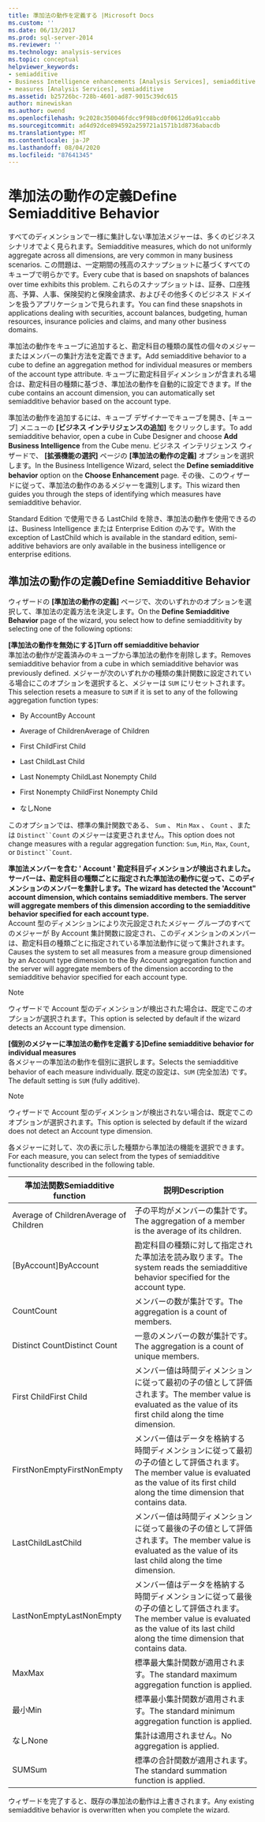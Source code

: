 ```yaml
---
title: 準加法の動作を定義する |Microsoft Docs
ms.custom: ''
ms.date: 06/13/2017
ms.prod: sql-server-2014
ms.reviewer: ''
ms.technology: analysis-services
ms.topic: conceptual
helpviewer_keywords:
- semiadditive
- Business Intelligence enhancements [Analysis Services], semiadditive behavior
- measures [Analysis Services], semiadditive
ms.assetid: b25726bc-728b-4601-ad87-9015c39dc615
author: minewiskan
ms.author: owend
ms.openlocfilehash: 9c2028c350046fdcc9f98bcd0f0612d6a91ccabb
ms.sourcegitcommit: ad4d92dce894592a259721a1571b1d8736abacdb
ms.translationtype: MT
ms.contentlocale: ja-JP
ms.lasthandoff: 08/04/2020
ms.locfileid: "87641345"
---
```

# <a name="define-semiadditive-behavior"></a><span data-ttu-id="71a19-102">準加法の動作の定義</span><span class="sxs-lookup"><span data-stu-id="71a19-102">Define Semiadditive Behavior</span></span>
  <span data-ttu-id="71a19-103">すべてのディメンションで一様に集計しない準加法メジャーは、多くのビジネス シナリオでよく見られます。</span><span class="sxs-lookup"><span data-stu-id="71a19-103">Semiadditive measures, which do not uniformly aggregate across all dimensions, are very common in many business scenarios.</span></span> <span data-ttu-id="71a19-104">この問題は、一定期間の残高のスナップショットに基づくすべてのキューブで明らかです。</span><span class="sxs-lookup"><span data-stu-id="71a19-104">Every cube that is based on snapshots of balances over time exhibits this problem.</span></span> <span data-ttu-id="71a19-105">これらのスナップショットは、証券、口座残高、予算、人事、保険契約と保険金請求、およびその他多くのビジネス ドメインを扱うアプリケーションで見られます。</span><span class="sxs-lookup"><span data-stu-id="71a19-105">You can find these snapshots in applications dealing with securities, account balances, budgeting, human resources, insurance policies and claims, and many other business domains.</span></span>  
  
 <span data-ttu-id="71a19-106">準加法の動作をキューブに追加すると、勘定科目の種類の属性の個々のメジャーまたはメンバーの集計方法を定義できます。</span><span class="sxs-lookup"><span data-stu-id="71a19-106">Add semiadditive behavior to a cube to define an aggregation method for individual measures or members of the account type attribute.</span></span> <span data-ttu-id="71a19-107">キューブに勘定科目ディメンションが含まれる場合は、勘定科目の種類に基づき、準加法の動作を自動的に設定できます。</span><span class="sxs-lookup"><span data-stu-id="71a19-107">If the cube contains an account dimension, you can automatically set semiadditive behavior based on the account type.</span></span>  
  
 <span data-ttu-id="71a19-108">準加法の動作を追加するには、キューブ デザイナーでキューブを開き、[キューブ] メニューの **[ビジネス インテリジェンスの追加]** をクリックします。</span><span class="sxs-lookup"><span data-stu-id="71a19-108">To add semiadditive behavior, open a cube in Cube Designer and choose **Add Business Intelligence** from the Cube menu.</span></span> <span data-ttu-id="71a19-109">ビジネス インテリジェンス ウィザードで、 **[拡張機能の選択]** ページの **[準加法の動作の定義]** オプションを選択します。</span><span class="sxs-lookup"><span data-stu-id="71a19-109">In the Business Intelligence Wizard, select the **Define semiadditive behavior** option on the **Choose Enhancement** page.</span></span> <span data-ttu-id="71a19-110">その後、このウィザードに従って、準加法の動作のあるメジャーを識別します。</span><span class="sxs-lookup"><span data-stu-id="71a19-110">This wizard then guides you through the steps of identifying which measures have semiadditive behavior.</span></span>  
  
 <span data-ttu-id="71a19-111">Standard Edition で使用できる LastChild を除き、準加法の動作を使用できるのは、Business Intelligence または Enterprise Edition のみです。</span><span class="sxs-lookup"><span data-stu-id="71a19-111">With the exception of LastChild which is available in the standard edition, semi-additive behaviors are only available in the business intelligence or enterprise editions.</span></span>  
  
## <a name="define-semiadditive-behavior"></a><span data-ttu-id="71a19-112">準加法の動作の定義</span><span class="sxs-lookup"><span data-stu-id="71a19-112">Define Semiadditive Behavior</span></span>  
 <span data-ttu-id="71a19-113">ウィザードの **[準加法の動作の定義]** ページで、次のいずれかのオプションを選択して、準加法の定義方法を決定します。</span><span class="sxs-lookup"><span data-stu-id="71a19-113">On the **Define Semiadditive Behavior** page of the wizard, you select how to define semiadditivity by selecting one of the following options:</span></span>  
  
 <span data-ttu-id="71a19-114">**[準加法の動作を無効にする]**</span><span class="sxs-lookup"><span data-stu-id="71a19-114">**Turn off semiadditive behavior**</span></span>  
 <span data-ttu-id="71a19-115">準加法の動作が定義済みのキューブから準加法の動作を削除します。</span><span class="sxs-lookup"><span data-stu-id="71a19-115">Removes semiadditive behavior from a cube in which semiadditive behavior was previously defined.</span></span> <span data-ttu-id="71a19-116">メジャーが次のいずれかの種類の集計関数に設定されている場合にこのオプションを選択すると、メジャーは `SUM` にリセットされます。</span><span class="sxs-lookup"><span data-stu-id="71a19-116">This selection resets a measure to `SUM` if it is set to any of the following aggregation function types:</span></span>  
  
-   <span data-ttu-id="71a19-117">By Account</span><span class="sxs-lookup"><span data-stu-id="71a19-117">By Account</span></span>  
  
-   <span data-ttu-id="71a19-118">Average of Children</span><span class="sxs-lookup"><span data-stu-id="71a19-118">Average of Children</span></span>  
  
-   <span data-ttu-id="71a19-119">First Child</span><span class="sxs-lookup"><span data-stu-id="71a19-119">First Child</span></span>  
  
-   <span data-ttu-id="71a19-120">Last Child</span><span class="sxs-lookup"><span data-stu-id="71a19-120">Last Child</span></span>  
  
-   <span data-ttu-id="71a19-121">Last Nonempty Child</span><span class="sxs-lookup"><span data-stu-id="71a19-121">Last Nonempty Child</span></span>  
  
-   <span data-ttu-id="71a19-122">First Nonempty Child</span><span class="sxs-lookup"><span data-stu-id="71a19-122">First Nonempty Child</span></span>  
  
-   <span data-ttu-id="71a19-123">なし</span><span class="sxs-lookup"><span data-stu-id="71a19-123">None</span></span>  
  
 <span data-ttu-id="71a19-124">このオプションでは、標準の集計関数である、 `Sum` 、 `Min` `Max` 、 `Count` 、または `Distinct``Count` のメジャーは変更されません。</span><span class="sxs-lookup"><span data-stu-id="71a19-124">This option does not change measures with a regular aggregation function: `Sum`, `Min`, `Max`, `Count`, or `Distinct``Count`.</span></span>  
  
 <span data-ttu-id="71a19-125">**準加法メンバーを含む ' Account ' 勘定科目ディメンションが検出されました。サーバーは、勘定科目の種類ごとに指定された準加法の動作に従って、このディメンションのメンバーを集計します。**</span><span class="sxs-lookup"><span data-stu-id="71a19-125">**The wizard has detected the 'Account" account dimension, which contains semiadditive members. The server will aggregate members of this dimension according to the semiadditive behavior specified for each account type.**</span></span>  
 <span data-ttu-id="71a19-126">Account 型のディメンションにより次元設定されたメジャー グループのすべてのメジャーが By Account 集計関数に設定され、このディメンションのメンバーは、勘定科目の種類ごとに指定されている準加法動作に従って集計されます。</span><span class="sxs-lookup"><span data-stu-id="71a19-126">Causes the system to set all measures from a measure group dimensioned by an Account type dimension to the By Account aggregation function and the server will aggregate members of the dimension according to the semiadditive behavior specified for each account type.</span></span>  
  
> [!NOTE]  
>  <span data-ttu-id="71a19-127">ウィザードで Account 型のディメンションが検出された場合は、既定でこのオプションが選択されます。</span><span class="sxs-lookup"><span data-stu-id="71a19-127">This option is selected by default if the wizard detects an Account type dimension.</span></span>  
  
 <span data-ttu-id="71a19-128">**[個別のメジャーに準加法の動作を定義する]**</span><span class="sxs-lookup"><span data-stu-id="71a19-128">**Define semiadditive behavior for individual measures**</span></span>  
 <span data-ttu-id="71a19-129">各メジャーの準加法の動作を個別に選択します。</span><span class="sxs-lookup"><span data-stu-id="71a19-129">Selects the semiadditive behavior of each measure individually.</span></span> <span data-ttu-id="71a19-130">既定の設定は、`SUM` (完全加法) です。</span><span class="sxs-lookup"><span data-stu-id="71a19-130">The default setting is `SUM` (fully additive).</span></span>  
  
> [!NOTE]  
>  <span data-ttu-id="71a19-131">ウィザードで Account 型のディメンションが検出されない場合は、既定でこのオプションが選択されます。</span><span class="sxs-lookup"><span data-stu-id="71a19-131">This option is selected by default if the wizard does not detect an Account type dimension.</span></span>  
  
 <span data-ttu-id="71a19-132">各メジャーに対して、次の表に示した種類から準加法の機能を選択できます。</span><span class="sxs-lookup"><span data-stu-id="71a19-132">For each measure, you can select from the types of semiadditive functionality described in the following table.</span></span>  
  
|<span data-ttu-id="71a19-133">準加法関数</span><span class="sxs-lookup"><span data-stu-id="71a19-133">Semiadditive function</span></span>|<span data-ttu-id="71a19-134">説明</span><span class="sxs-lookup"><span data-stu-id="71a19-134">Description</span></span>|  
|---------------------------|-----------------|  
|<span data-ttu-id="71a19-135">Average of Children</span><span class="sxs-lookup"><span data-stu-id="71a19-135">Average of Children</span></span>|<span data-ttu-id="71a19-136">子の平均がメンバーの集計です。</span><span class="sxs-lookup"><span data-stu-id="71a19-136">The aggregation of a member is the average of its children.</span></span>|  
|<span data-ttu-id="71a19-137">[ByAccount]</span><span class="sxs-lookup"><span data-stu-id="71a19-137">ByAccount</span></span>|<span data-ttu-id="71a19-138">勘定科目の種類に対して指定された準加法を読み取ります。</span><span class="sxs-lookup"><span data-stu-id="71a19-138">The system reads the semiadditive behavior specified for the account type.</span></span>|  
|<span data-ttu-id="71a19-139">Count</span><span class="sxs-lookup"><span data-stu-id="71a19-139">Count</span></span>|<span data-ttu-id="71a19-140">メンバーの数が集計です。</span><span class="sxs-lookup"><span data-stu-id="71a19-140">The aggregation is a count of members.</span></span>|  
|<span data-ttu-id="71a19-141">Distinct Count</span><span class="sxs-lookup"><span data-stu-id="71a19-141">Distinct Count</span></span>|<span data-ttu-id="71a19-142">一意のメンバーの数が集計です。</span><span class="sxs-lookup"><span data-stu-id="71a19-142">The aggregation is a count of unique members.</span></span>|  
|<span data-ttu-id="71a19-143">First Child</span><span class="sxs-lookup"><span data-stu-id="71a19-143">First Child</span></span>|<span data-ttu-id="71a19-144">メンバー値は時間ディメンションに従って最初の子の値として評価されます。</span><span class="sxs-lookup"><span data-stu-id="71a19-144">The member value is evaluated as the value of its first child along the time dimension.</span></span>|  
|<span data-ttu-id="71a19-145">FirstNonEmpty</span><span class="sxs-lookup"><span data-stu-id="71a19-145">FirstNonEmpty</span></span>|<span data-ttu-id="71a19-146">メンバー値はデータを格納する時間ディメンションに従って最初の子の値として評価されます。</span><span class="sxs-lookup"><span data-stu-id="71a19-146">The member value is evaluated as the value of its first child along the time dimension that contains data.</span></span>|  
|<span data-ttu-id="71a19-147">LastChild</span><span class="sxs-lookup"><span data-stu-id="71a19-147">LastChild</span></span>|<span data-ttu-id="71a19-148">メンバー値は時間ディメンションに従って最後の子の値として評価されます。</span><span class="sxs-lookup"><span data-stu-id="71a19-148">The member value is evaluated as the value of its last child along the time dimension.</span></span>|  
|<span data-ttu-id="71a19-149">LastNonEmpty</span><span class="sxs-lookup"><span data-stu-id="71a19-149">LastNonEmpty</span></span>|<span data-ttu-id="71a19-150">メンバー値はデータを格納する時間ディメンションに従って最後の子の値として評価されます。</span><span class="sxs-lookup"><span data-stu-id="71a19-150">The member value is evaluated as the value of its last child along the time dimension that contains data.</span></span>|  
|<span data-ttu-id="71a19-151">Max</span><span class="sxs-lookup"><span data-stu-id="71a19-151">Max</span></span>|<span data-ttu-id="71a19-152">標準最大集計関数が適用されます。</span><span class="sxs-lookup"><span data-stu-id="71a19-152">The standard maximum aggregation function is applied.</span></span>|  
|<span data-ttu-id="71a19-153">最小</span><span class="sxs-lookup"><span data-stu-id="71a19-153">Min</span></span>|<span data-ttu-id="71a19-154">標準最小集計関数が適用されます。</span><span class="sxs-lookup"><span data-stu-id="71a19-154">The standard minimum aggregation function is applied.</span></span>|  
|<span data-ttu-id="71a19-155">なし</span><span class="sxs-lookup"><span data-stu-id="71a19-155">None</span></span>|<span data-ttu-id="71a19-156">集計は適用されません。</span><span class="sxs-lookup"><span data-stu-id="71a19-156">No aggregation is applied.</span></span>|  
|<span data-ttu-id="71a19-157">SUM</span><span class="sxs-lookup"><span data-stu-id="71a19-157">Sum</span></span>|<span data-ttu-id="71a19-158">標準の合計関数が適用されます。</span><span class="sxs-lookup"><span data-stu-id="71a19-158">The standard summation function is applied.</span></span>|  
  
 <span data-ttu-id="71a19-159">ウィザードを完了すると、既存の準加法の動作は上書きされます。</span><span class="sxs-lookup"><span data-stu-id="71a19-159">Any existing semiadditive behavior is overwritten when you complete the wizard.</span></span>  
  
  
